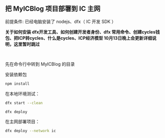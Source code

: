 ## 把 MyICBlog 项目部署到 IC 主网

前提条件:
已经电脑安装了 nodejs、dfx（ IC 开发 SDK ）

**关于如何安装 dfx开发工具、如何创建开发者身份、dfx 常用命令、创建cycles钱包、把ICP转cycles、什么是cycles、ICP经济模型 10月13日晚上会更新详细说明，这里暂时跳过**


<br>

先在命令行中转到 MyICBlog 的目录

安装依赖包

```bash
npm install
```

在本地环境测试：

```bash
dfx start --clean
```

```bash
dfx deploy
```

在主网部署项目：

```bash
dfx deploy --network ic
```
